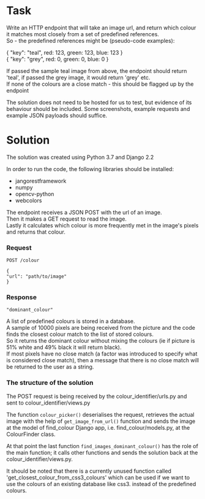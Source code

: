 # Task

Write an HTTP endpoint that will take an image url, and return which colour it matches most
closely from a set of predefined references.  
So - the predefined references might be (pseudo-code examples):  

{ "key": "teal", red: 123, green: 123, blue: 123 }  
{ "key": "grey", red: 0, green: 0, blue: 0 }

If passed the sample teal image from above, the endpoint should return 'teal', if passed the grey
image, it would return 'grey' etc.  
If none of the colours are a close match - this should be flagged up by the endpoint  

The solution does not need to be hosted for us to test, but evidence of its behaviour should be
included. Some screenshots, example requests and example JSON payloads should suffice.


# Solution

The solution was created using Python 3.7 and Django 2.2

In order to run the code, the following libraries should be installed:
- jangorestframework
- numpy
- opencv-python
- webcolors


The endpoint receives a JSON POST with the url of an image.  
Then it makes a GET request to read the image.  
Lastly it calculates which colour is more frequently met in the image's pixels and returns that colour.  

### Request
```
POST /colour

{
"url": "path/to/image" 
}
```

### Response
```
"dominant_colour"
```

A list of predefined colours is stored in a database.  
A sample of 10000 pixels are being received from the picture and the code finds the closest colour match to the list of stored colours.  
So it returns the dominant colour without mixing the colours (ie if picture is 51% white and 49% black it will return black).  
If most pixels have no close match (a factor was introduced to specify what is considered close match), then a message that there is no close match will be returned to the user as a string.


### The structure of the solution

The POST request is being received by the colour_identifier/urls.py and sent to colour_identifier/views.py  

The function `colour_picker()` deserialises the request, retrieves the actual image with the help of `get_image_from_url()` function and sends the image at the model of find_colour Django app,
i.e. find_colour/models.py, at the ColourFinder class.  

At that point the last function `find_images_dominant_colour()` has the role of the main function; 
it calls other functions and sends the solution back at the colour_identifier/views.py.  
 
It should be noted that there is a currently unused function called 'get_closest_colour_from_css3_colours' which can be used if we want to use the colours of an existing database like css3. instead of the predefined colours.

